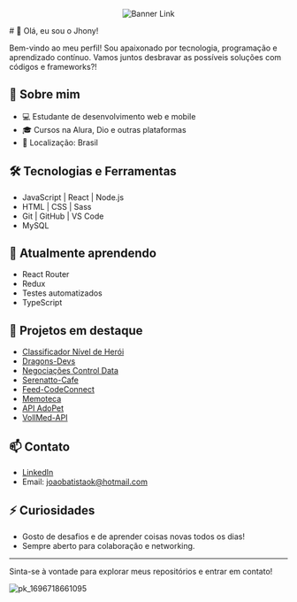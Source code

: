 <p align="center">
          <img src="https://media1.giphy.com/media/v1.Y2lkPTc5MGI3NjExZXl5aGg2ZTE0N2dzNGI2czVrM2VmbXdleXY2czhlNG5rNGlpemNyZCZlcD12MV9pbnRlcm5hbF9naWZfYnlfaWQmY3Q9Zw/rMnd7B3BMASboHgVep/giphy.gif" alt="Banner Link" />
</p>
# 👋 Olá, eu sou o Jhony!

Bem-vindo ao meu perfil! Sou apaixonado por tecnologia, programação e aprendizado contínuo. Vamos juntos desbravar as possíveis soluções com códigos e frameworks?!

## 🚀 Sobre mim
- 💻 Estudante de desenvolvimento web e mobile
- 🎓 Cursos na Alura, Dio e outras plataformas
- 📍 Localização: Brasil

## 🛠️ Tecnologias e Ferramentas
- JavaScript | React | Node.js
- HTML | CSS | Sass
- Git | GitHub | VS Code
- MySQL

## 🌱 Atualmente aprendendo
- React Router
- Redux
- Testes automatizados
- TypeScript

## 📂 Projetos em destaque
- [Classificador Nível de Herói](https://github.com/jhony-jhon/desafio-dio-felipao)
- [Dragons-Devs](https://github.com/jhony-jhon/Dragons-Devs)
- [Negociações Control Data](https://github.com/jhony-jhon/negociacoes-control-data)
- [Serenatto-Cafe](https://github.com/jhony-jhon/serenatto-cafe)
- [Feed-CodeConnect](https://github.com/jhony-jhon/feed-codeconnect)
- [Memoteca](https://github.com/jhony-jhon/memoteca)
- [API AdoPet](https://github.com/jhony-jhon/API-AdoPet)
- [VollMed-API](https://github.com/jhony-jhon/VollMed-API---Curso-Spring-Boot-e-Java-Alura)

## 📫 Contato
- [LinkedIn](https://www.linkedin.com/in/jo%C3%A3o-victor-analista-desenvolvedor-linguagem-programacao-junior/)
- Email: joaobatistaok@hotmail.com

## ⚡ Curiosidades
- Gosto de desafios e de aprender coisas novas todos os dias!
- Sempre aberto para colaboração e networking.

---

Sinta-se à vontade para explorar meus repositórios e entrar em contato!
          
![pk_1696718661095](https://github.com/jhony-jhon/Jhony/assets/109990934/e603c5d4-ca89-40d9-8185-0472312a8bd9) 

          
          
          
          
          


